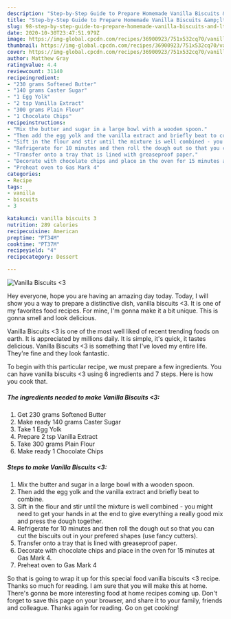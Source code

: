 ```yaml
---
description: "Step-by-Step Guide to Prepare Homemade Vanilla Biscuits &amp;lt;3"
title: "Step-by-Step Guide to Prepare Homemade Vanilla Biscuits &amp;lt;3"
slug: 98-step-by-step-guide-to-prepare-homemade-vanilla-biscuits-and-lt-3
date: 2020-10-30T23:47:51.979Z
image: https://img-global.cpcdn.com/recipes/36900923/751x532cq70/vanilla-biscuits-3-recipe-main-photo.jpg
thumbnail: https://img-global.cpcdn.com/recipes/36900923/751x532cq70/vanilla-biscuits-3-recipe-main-photo.jpg
cover: https://img-global.cpcdn.com/recipes/36900923/751x532cq70/vanilla-biscuits-3-recipe-main-photo.jpg
author: Matthew Gray
ratingvalue: 4.4
reviewcount: 31140
recipeingredient:
- "230 grams Softened Butter"
- "140 grams Caster Sugar"
- "1 Egg Yolk"
- "2 tsp Vanilla Extract"
- "300 grams Plain Flour"
- "1 Chocolate Chips"
recipeinstructions:
- "Mix the butter and sugar in a large bowl with a wooden spoon."
- "Then add the egg yolk and the vanilla extract and briefly beat to combine."
- "Sift in the flour and stir until the mixture is well combined - you might need to get your hands in at the end to give everything a really good mix and press the dough together."
- "Refrigerate for 10 minutes and then roll the dough out so that you can cut the biscuits out in your prefered shapes (use fancy cutters)."
- "Transfer onto a tray that is lined with greaseproof paper."
- "Decorate with chocolate chips and place in the oven for 15 minutes at Gas Mark 4."
- "Preheat oven to Gas Mark 4"
categories:
- Recipe
tags:
- vanilla
- biscuits
- 3

katakunci: vanilla biscuits 3 
nutrition: 289 calories
recipecuisine: American
preptime: "PT34M"
cooktime: "PT37M"
recipeyield: "4"
recipecategory: Dessert

---
```



![Vanilla Biscuits &lt;3](https://img-global.cpcdn.com/recipes/36900923/751x532cq70/vanilla-biscuits-3-recipe-main-photo.jpg)

Hey everyone, hope you are having an amazing day today. Today, I will show you a way to prepare a distinctive dish, vanilla biscuits &lt;3. It is one of my favorites food recipes. For mine, I'm gonna make it a bit unique. This is gonna smell and look delicious.

Vanilla Biscuits &lt;3 is one of the most well liked of recent trending foods on earth. It is appreciated by millions daily. It is simple, it's quick, it tastes delicious. Vanilla Biscuits &lt;3 is something that I've loved my entire life. They're fine and they look fantastic.




To begin with this particular recipe, we must prepare a few ingredients. You can have vanilla biscuits &lt;3 using 6 ingredients and 7 steps. Here is how you cook that.

<!--inarticleads1-->

##### The ingredients needed to make Vanilla Biscuits &lt;3:

1. Get 230 grams Softened Butter
1. Make ready 140 grams Caster Sugar
1. Take 1 Egg Yolk
1. Prepare 2 tsp Vanilla Extract
1. Take 300 grams Plain Flour
1. Make ready 1 Chocolate Chips




<!--inarticleads2-->

##### Steps to make Vanilla Biscuits &lt;3:

1. Mix the butter and sugar in a large bowl with a wooden spoon.
1. Then add the egg yolk and the vanilla extract and briefly beat to combine.
1. Sift in the flour and stir until the mixture is well combined - you might need to get your hands in at the end to give everything a really good mix and press the dough together.
1. Refrigerate for 10 minutes and then roll the dough out so that you can cut the biscuits out in your prefered shapes (use fancy cutters).
1. Transfer onto a tray that is lined with greaseproof paper.
1. Decorate with chocolate chips and place in the oven for 15 minutes at Gas Mark 4.
1. Preheat oven to Gas Mark 4




So that is going to wrap it up for this special food vanilla biscuits &lt;3 recipe. Thanks so much for reading. I am sure that you will make this at home. There's gonna be more interesting food at home recipes coming up. Don't forget to save this page on your browser, and share it to your family, friends and colleague. Thanks again for reading. Go on get cooking!
